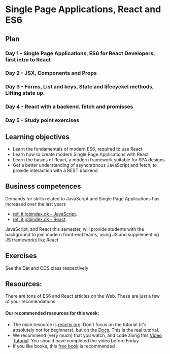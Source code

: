 # Single Page Applications, React and ES6

## Plan

### Day 1 - Single Page Applications, ES6 for React Developers, first intro to React

### Day 2 - JSX, Components and Props

### Day 3 - Forms, List and keys, State and lifecyckel methods, Lifting state up.

### Day 4 - React with a backend. fetch and promisses

### Day 5 - Study point exercises

## Learning objectives
- Learn the fundamentals of modern ES6, required to use React
- Learn how to create modern Single Page Applications with React
- Learn the basics of React, a modern framework suitable for SPA designs
- Get a better understanding of asynchronous JavaScript and fetch, to provide interaction with a REST backend


## Business competences

Demands for skills related to JavaScript and Single Page Applications has increased over the last years 
- [ref. it.jobindex.dk - JavaScript](https://it.jobindex.dk/jobsoegning?q=javascript&supid=1).
- [ref. it.jobindex.dk - React]( https://it.jobindex.dk/jobsoegning/it?q=react).

JavaScript, and React this semester, will provide students with the background to join modern front-end teams, using JS and supplementing JS frameworks like React

## Exercises 
See the Dat and COS class respectively

## Resources: 

There are tons of ES6  and React articles on the Web. These are just a few of your recomendations

#### Our recommended resources for this week:

- The main resource is [reactjs.org]( https://reactjs.org/). Don't focus on the tutorial (it's absolutely not for beginners), but on the [Docs]( https://reactjs.org/docs/hello-world.html). This is the real tutorial.
- We recommend (very much) that you watch, and code along this [Video Tutorial]( https://egghead.io/lessons/react-react-fundamentals-development-environment-setup). You should have completed the video before Friday
- If you like books, this [free book]( https://leanpub.com/the-road-to-learn-react) is recommended
